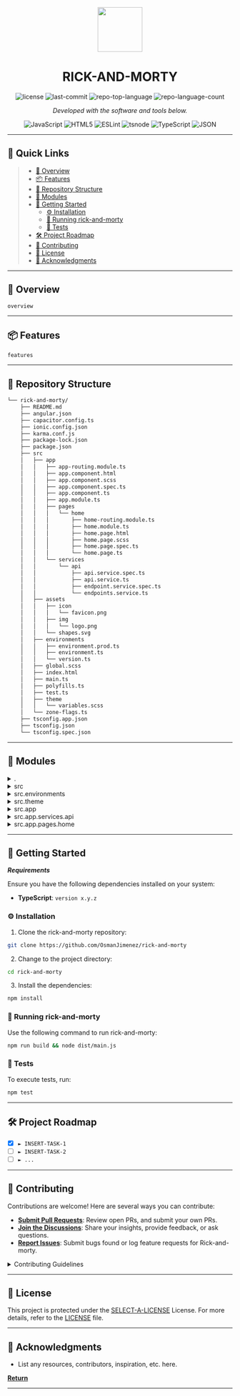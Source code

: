 <p align="center">
  <img src="https://cdn-icons-png.flaticon.com/512/6295/6295417.png" width="100" />
</p>
<p align="center">
    <h1 align="center">RICK-AND-MORTY</h1>
</p>
<p align="center">
 <img src="https://img.shields.io/github/license/OsmanJimenez/rick-and-morty?style=flat&color=0080ff" alt="license">
 <img src="https://img.shields.io/github/last-commit/OsmanJimenez/rick-and-morty?style=flat&logo=git&logoColor=white&color=0080ff" alt="last-commit">
 <img src="https://img.shields.io/github/languages/top/OsmanJimenez/rick-and-morty?style=flat&color=0080ff" alt="repo-top-language">
 <img src="https://img.shields.io/github/languages/count/OsmanJimenez/rick-and-morty?style=flat&color=0080ff" alt="repo-language-count">
<p>
<p align="center">
  <em>Developed with the software and tools below.</em>
</p>
<p align="center">
 <img src="https://img.shields.io/badge/JavaScript-F7DF1E.svg?style=flat&logo=JavaScript&logoColor=black" alt="JavaScript">
 <img src="https://img.shields.io/badge/HTML5-E34F26.svg?style=flat&logo=HTML5&logoColor=white" alt="HTML5">
 <img src="https://img.shields.io/badge/ESLint-4B32C3.svg?style=flat&logo=ESLint&logoColor=white" alt="ESLint">
 <img src="https://img.shields.io/badge/tsnode-3178C6.svg?style=flat&logo=ts-node&logoColor=white" alt="tsnode">
 <img src="https://img.shields.io/badge/TypeScript-3178C6.svg?style=flat&logo=TypeScript&logoColor=white" alt="TypeScript">
 <img src="https://img.shields.io/badge/JSON-000000.svg?style=flat&logo=JSON&logoColor=white" alt="JSON">
</p>
<hr>

## 🔗 Quick Links

> - [📍 Overview](#-overview)
> - [📦 Features](#-features)
> - [📂 Repository Structure](#-repository-structure)
> - [🧩 Modules](#-modules)
> - [🚀 Getting Started](#-getting-started)
>   - [⚙️ Installation](#️-installation)
>   - [🤖 Running rick-and-morty](#-running-rick-and-morty)
>   - [🧪 Tests](#-tests)
> - [🛠 Project Roadmap](#-project-roadmap)
> - [🤝 Contributing](#-contributing)
> - [📄 License](#-license)
> - [👏 Acknowledgments](#-acknowledgments)

---

## 📍 Overview

 `overview`

---

## 📦 Features

 `features`

---

## 📂 Repository Structure

```sh
└── rick-and-morty/
    ├── README.md
    ├── angular.json
    ├── capacitor.config.ts
    ├── ionic.config.json
    ├── karma.conf.js
    ├── package-lock.json
    ├── package.json
    ├── src
    │   ├── app
    │   │   ├── app-routing.module.ts
    │   │   ├── app.component.html
    │   │   ├── app.component.scss
    │   │   ├── app.component.spec.ts
    │   │   ├── app.component.ts
    │   │   ├── app.module.ts
    │   │   ├── pages
    │   │   │   └── home
    │   │   │       ├── home-routing.module.ts
    │   │   │       ├── home.module.ts
    │   │   │       ├── home.page.html
    │   │   │       ├── home.page.scss
    │   │   │       ├── home.page.spec.ts
    │   │   │       └── home.page.ts
    │   │   └── services
    │   │       └── api
    │   │           ├── api.service.spec.ts
    │   │           ├── api.service.ts
    │   │           ├── endpoint.service.spec.ts
    │   │           └── endpoints.service.ts
    │   ├── assets
    │   │   ├── icon
    │   │   │   └── favicon.png
    │   │   ├── img
    │   │   │   └── logo.png
    │   │   └── shapes.svg
    │   ├── environments
    │   │   ├── environment.prod.ts
    │   │   ├── environment.ts
    │   │   └── version.ts
    │   ├── global.scss
    │   ├── index.html
    │   ├── main.ts
    │   ├── polyfills.ts
    │   ├── test.ts
    │   ├── theme
    │   │   └── variables.scss
    │   └── zone-flags.ts
    ├── tsconfig.app.json
    ├── tsconfig.json
    └── tsconfig.spec.json
```

---

## 🧩 Modules

<details closed><summary>.</summary>

| File                                                                                                  | Summary                                         |
| ---                                                                                                   | ---                                             |
| [tsconfig.json](https://github.com/OsmanJimenez/rick-and-morty/blob/master/tsconfig.json)             |  `tsconfig.json`       |
| [tsconfig.app.json](https://github.com/OsmanJimenez/rick-and-morty/blob/master/tsconfig.app.json)     |  `tsconfig.app.json`   |
| [ionic.config.json](https://github.com/OsmanJimenez/rick-and-morty/blob/master/ionic.config.json)     |  `ionic.config.json`   |
| [tsconfig.spec.json](https://github.com/OsmanJimenez/rick-and-morty/blob/master/tsconfig.spec.json)   |  `tsconfig.spec.json`  |
| [angular.json](https://github.com/OsmanJimenez/rick-and-morty/blob/master/angular.json)               |  `angular.json`        |
| [package.json](https://github.com/OsmanJimenez/rick-and-morty/blob/master/package.json)               |  `package.json`        |
| [karma.conf.js](https://github.com/OsmanJimenez/rick-and-morty/blob/master/karma.conf.js)             |  `karma.conf.js`       |
| [capacitor.config.ts](https://github.com/OsmanJimenez/rick-and-morty/blob/master/capacitor.config.ts) |  `capacitor.config.ts` |
| [package-lock.json](https://github.com/OsmanJimenez/rick-and-morty/blob/master/package-lock.json)     |  `package-lock.json`   |

</details>

<details closed><summary>src</summary>

| File                                                                                          | Summary                                       |
| ---                                                                                           | ---                                           |
| [polyfills.ts](https://github.com/OsmanJimenez/rick-and-morty/blob/master/src/polyfills.ts)   |  `src/polyfills.ts`  |
| [index.html](https://github.com/OsmanJimenez/rick-and-morty/blob/master/src/index.html)       |  `src/index.html`    |
| [zone-flags.ts](https://github.com/OsmanJimenez/rick-and-morty/blob/master/src/zone-flags.ts) |  `src/zone-flags.ts` |
| [test.ts](https://github.com/OsmanJimenez/rick-and-morty/blob/master/src/test.ts)             |  `src/test.ts`       |
| [main.ts](https://github.com/OsmanJimenez/rick-and-morty/blob/master/src/main.ts)             |  `src/main.ts`       |
| [global.scss](https://github.com/OsmanJimenez/rick-and-morty/blob/master/src/global.scss)     |  `src/global.scss`   |

</details>

<details closed><summary>src.environments</summary>

| File                                                                                                                   | Summary                                                          |
| ---                                                                                                                    | ---                                                              |
| [environment.ts](https://github.com/OsmanJimenez/rick-and-morty/blob/master/src/environments/environment.ts)           |  `src/environments/environment.ts`      |
| [environment.prod.ts](https://github.com/OsmanJimenez/rick-and-morty/blob/master/src/environments/environment.prod.ts) |  `src/environments/environment.prod.ts` |
| [version.ts](https://github.com/OsmanJimenez/rick-and-morty/blob/master/src/environments/version.ts)                   |  `src/environments/version.ts`          |

</details>

<details closed><summary>src.theme</summary>

| File                                                                                                  | Summary                                              |
| ---                                                                                                   | ---                                                  |
| [variables.scss](https://github.com/OsmanJimenez/rick-and-morty/blob/master/src/theme/variables.scss) |  `src/theme/variables.scss` |

</details>

<details closed><summary>src.app</summary>

| File                                                                                                              | Summary                                                   |
| ---                                                                                                               | ---                                                       |
| [app-routing.module.ts](https://github.com/OsmanJimenez/rick-and-morty/blob/master/src/app/app-routing.module.ts) |  `src/app/app-routing.module.ts` |
| [app.component.ts](https://github.com/OsmanJimenez/rick-and-morty/blob/master/src/app/app.component.ts)           |  `src/app/app.component.ts`      |
| [app.component.scss](https://github.com/OsmanJimenez/rick-and-morty/blob/master/src/app/app.component.scss)       |  `src/app/app.component.scss`    |
| [app.component.spec.ts](https://github.com/OsmanJimenez/rick-and-morty/blob/master/src/app/app.component.spec.ts) |  `src/app/app.component.spec.ts` |
| [app.component.html](https://github.com/OsmanJimenez/rick-and-morty/blob/master/src/app/app.component.html)       |  `src/app/app.component.html`    |
| [app.module.ts](https://github.com/OsmanJimenez/rick-and-morty/blob/master/src/app/app.module.ts)                 |  `src/app/app.module.ts`         |

</details>

<details closed><summary>src.app.services.api</summary>

| File                                                                                                                                 | Summary                                                                   |
| ---                                                                                                                                  | ---                                                                       |
| [api.service.spec.ts](https://github.com/OsmanJimenez/rick-and-morty/blob/master/src/app/services/api/api.service.spec.ts)           |  `src/app/services/api/api.service.spec.ts`      |
| [api.service.ts](https://github.com/OsmanJimenez/rick-and-morty/blob/master/src/app/services/api/api.service.ts)                     |  `src/app/services/api/api.service.ts`           |
| [endpoint.service.spec.ts](https://github.com/OsmanJimenez/rick-and-morty/blob/master/src/app/services/api/endpoint.service.spec.ts) |  `src/app/services/api/endpoint.service.spec.ts` |
| [endpoints.service.ts](https://github.com/OsmanJimenez/rick-and-morty/blob/master/src/app/services/api/endpoints.service.ts)         |  `src/app/services/api/endpoints.service.ts`     |

</details>

<details closed><summary>src.app.pages.home</summary>

| File                                                                                                                           | Summary                                                               |
| ---                                                                                                                            | ---                                                                   |
| [home.page.spec.ts](https://github.com/OsmanJimenez/rick-and-morty/blob/master/src/app/pages/home/home.page.spec.ts)           |  `src/app/pages/home/home.page.spec.ts`      |
| [home.page.ts](https://github.com/OsmanJimenez/rick-and-morty/blob/master/src/app/pages/home/home.page.ts)                     |  `src/app/pages/home/home.page.ts`           |
| [home-routing.module.ts](https://github.com/OsmanJimenez/rick-and-morty/blob/master/src/app/pages/home/home-routing.module.ts) |  `src/app/pages/home/home-routing.module.ts` |
| [home.page.scss](https://github.com/OsmanJimenez/rick-and-morty/blob/master/src/app/pages/home/home.page.scss)                 |  `src/app/pages/home/home.page.scss`         |
| [home.module.ts](https://github.com/OsmanJimenez/rick-and-morty/blob/master/src/app/pages/home/home.module.ts)                 |  `src/app/pages/home/home.module.ts`         |
| [home.page.html](https://github.com/OsmanJimenez/rick-and-morty/blob/master/src/app/pages/home/home.page.html)                 |  `src/app/pages/home/home.page.html`         |

</details>

---

## 🚀 Getting Started

***Requirements***

Ensure you have the following dependencies installed on your system:

- **TypeScript**: `version x.y.z`

### ⚙️ Installation

1. Clone the rick-and-morty repository:

```sh
git clone https://github.com/OsmanJimenez/rick-and-morty
```

2. Change to the project directory:

```sh
cd rick-and-morty
```

3. Install the dependencies:

```sh
npm install
```

### 🤖 Running rick-and-morty

Use the following command to run rick-and-morty:

```sh
npm run build && node dist/main.js
```

### 🧪 Tests

To execute tests, run:

```sh
npm test
```

---

## 🛠 Project Roadmap

- [X] `► INSERT-TASK-1`
- [ ] `► INSERT-TASK-2`
- [ ] `► ...`

---

## 🤝 Contributing

Contributions are welcome! Here are several ways you can contribute:

- **[Submit Pull Requests](https://github.com/OsmanJimenez/rick-and-morty/blob/main/CONTRIBUTING.md)**: Review open PRs, and submit your own PRs.
- **[Join the Discussions](https://github.com/OsmanJimenez/rick-and-morty/discussions)**: Share your insights, provide feedback, or ask questions.
- **[Report Issues](https://github.com/OsmanJimenez/rick-and-morty/issues)**: Submit bugs found or log feature requests for Rick-and-morty.

<details closed>
    <summary>Contributing Guidelines</summary>

1. **Fork the Repository**: Start by forking the project repository to your GitHub account.
2. **Clone Locally**: Clone the forked repository to your local machine using a Git client.

   ```sh
   git clone https://github.com/OsmanJimenez/rick-and-morty
   ```

3. **Create a New Branch**: Always work on a new branch, giving it a descriptive name.

   ```sh
   git checkout -b new-feature-x
   ```

4. **Make Your Changes**: Develop and test your changes locally.
5. **Commit Your Changes**: Commit with a clear message describing your updates.

   ```sh
   git commit -m 'Implemented new feature x.'
   ```

6. **Push to GitHub**: Push the changes to your forked repository.

   ```sh
   git push origin new-feature-x
   ```

7. **Submit a Pull Request**: Create a PR against the original project repository. Clearly describe the changes and their motivations.

Once your PR is reviewed and approved, it will be merged into the main branch.

</details>

---

## 📄 License

This project is protected under the [SELECT-A-LICENSE](https://choosealicense.com/licenses) License. For more details, refer to the [LICENSE](https://choosealicense.com/licenses/) file.

---

## 👏 Acknowledgments

- List any resources, contributors, inspiration, etc. here.

[**Return**](#-quick-links)

---
